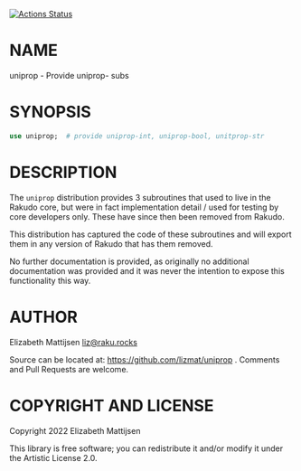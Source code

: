 [![Actions Status](https://github.com/lizmat/uniprop/workflows/test/badge.svg)](https://github.com/lizmat/uniprop/actions)

NAME
====

uniprop - Provide uniprop- subs

SYNOPSIS
========

```raku
use uniprop;  # provide uniprop-int, uniprop-bool, unitprop-str
```

DESCRIPTION
===========

The `uniprop` distribution provides 3 subroutines that used to live in the Rakudo core, but were in fact implementation detail / used for testing by core developers only. These have since then been removed from Rakudo.

This distribution has captured the code of these subroutines and will export them in any version of Rakudo that has them removed.

No further documentation is provided, as originally no additional documentation was provided and it was never the intention to expose this functionality this way.

AUTHOR
======

Elizabeth Mattijsen <liz@raku.rocks>

Source can be located at: https://github.com/lizmat/uniprop . Comments and Pull Requests are welcome.

COPYRIGHT AND LICENSE
=====================

Copyright 2022 Elizabeth Mattijsen

This library is free software; you can redistribute it and/or modify it under the Artistic License 2.0.


